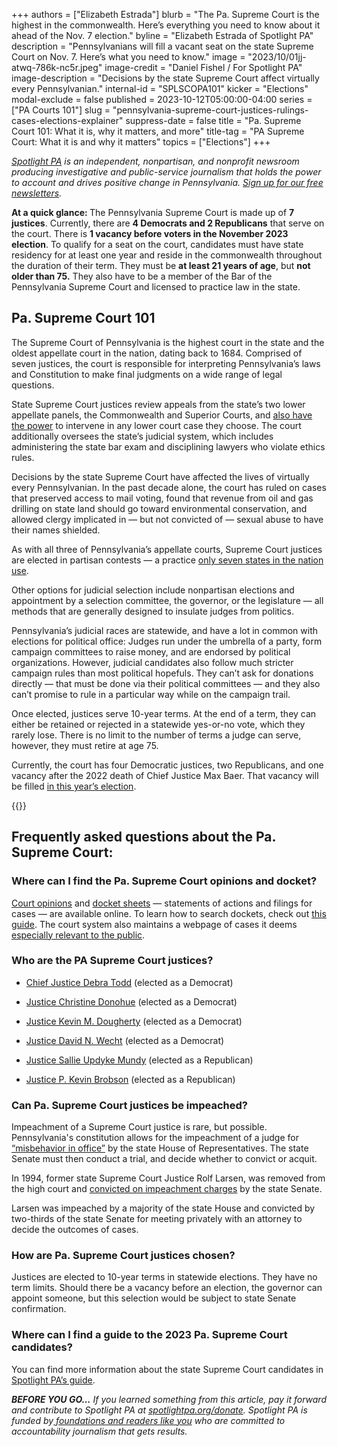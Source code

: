 +++
authors = ["Elizabeth Estrada"]
blurb = "The Pa. Supreme Court is the highest in the commonwealth. Here’s everything you need to know about it ahead of the Nov. 7 election."
byline = "Elizabeth Estrada of Spotlight PA"
description = "Pennsylvanians will fill a vacant seat on the state Supreme Court on Nov. 7. Here’s what you need to know."
image = "2023/10/01jj-atwq-786k-nc5r.jpeg"
image-credit = "Daniel Fishel / For Spotlight PA"
image-description = "Decisions by the state Supreme Court affect virtually every Pennsylvanian."
internal-id = "SPLSCOPA101"
kicker = "Elections"
modal-exclude = false
published = 2023-10-12T05:00:00-04:00
series = ["PA Courts 101"]
slug = "pennsylvania-supreme-court-justices-rulings-cases-elections-explainer"
suppress-date = false
title = "Pa. Supreme Court 101: What it is, why it matters, and more"
title-tag = "PA Supreme Court: What it is and why it matters"
topics = ["Elections"]
+++

<a href="https://www.spotlightpa.org/"><em>Spotlight PA</em></a><em> is an independent, nonpartisan, and nonprofit newsroom producing investigative and public-service journalism that holds the power to account and drives positive change in Pennsylvania. </em><a href="https://www.spotlightpa.org/newsletters"><em>Sign up for our free newsletters</em></a><em>.</em>

<strong>At a quick glance: </strong>The Pennsylvania Supreme Court is made up of <strong>7 justices</strong>. Currently, there are <strong>4 Democrats and 2 Republicans</strong> that serve on the court. There is <strong>1 vacancy before voters in the November 2023 election</strong>. To qualify for a seat on the court, candidates must have state residency for at least one year and reside in the commonwealth throughout the duration of their term. They must be <strong>at least 21 years of age</strong>, but <strong>not older than 75.</strong> They also have to be a member of the Bar of the Pennsylvania Supreme Court and licensed to practice law in the state.

<script src="https://www.spotlightpa.org/embed.js" async></script><div data-spl-embed-version="1" data-spl-src="https://www.spotlightpa.org/embeds/newsletter/"></div>

## Pa. Supreme Court 101

The Supreme Court of Pennsylvania is the highest court in the state and the oldest appellate court in the nation, dating back to 1684. Comprised of seven justices, the court is responsible for interpreting Pennsylvania’s laws and Constitution to make final judgments on a wide range of legal questions.

State Supreme Court justices review appeals from the state’s two lower appellate panels, the Commonwealth and Superior Courts, and <a href="https://www.pacourts.us/Storage/media/pdfs/20210224/033123-extraordinaryjurisdiction-001741.pdf">also have the power</a> to intervene in any lower court case they choose. The court additionally oversees the state’s judicial system, which includes administering the state bar exam and disciplining lawyers who violate ethics rules.

Decisions by the state Supreme Court have affected the lives of virtually every Pennsylvanian. In the past decade alone, the court has ruled on cases that preserved access to mail voting, found that revenue from oil and gas drilling on state land should go toward environmental conservation, and allowed clergy implicated in — but not convicted of — sexual abuse to have their names shielded.

As with all three of Pennsylvania’s appellate courts, Supreme Court justices are elected in partisan contests — a practice <a href="https://www.brennancenter.org/judicial-selection-map">only seven states in the nation use</a>.

Other options for judicial selection include nonpartisan elections and appointment by a selection committee, the governor, or the legislature — all methods that are generally designed to insulate judges from politics.

Pennsylvania’s judicial races are statewide, and have a lot in common with elections for political office: Judges run under the umbrella of a party, form campaign committees to raise money, and are endorsed by political organizations. However, judicial candidates also follow much stricter campaign rules than most political hopefuls. They can’t ask for donations directly — that must be done via their political committees — and they also can’t promise to rule in a particular way while on the campaign trail.

Once elected, justices serve 10-year terms. At the end of a term, they can either be retained or rejected in a statewide yes-or-no vote, which they rarely lose. There is no limit to the number of terms a judge can serve, however, they must retire at age 75.

Currently, the court has four Democratic justices, two Republicans, and one vacancy after the 2022 death of Chief Justice Max Baer. That vacancy will be filled <a href="https://www.spotlightpa.org/news/2023/09/pennsylvania-election-2023-supreme-court-candidates/">in this year’s election</a>.

{{<picture src="2023/10/01jj-b4wm-cyqq-1r56.jpeg" description="Members of the Pennsylvania Supreme Court as of October 2023." caption="Members of the Pennsylvania Supreme Court as of October 2023." credit="Courtesy Administrative Office of Pennsylvania Courts">}}

## Frequently asked questions about the Pa. Supreme Court:

### Where can I find the Pa. Supreme Court opinions and docket?

<a href="https://www.pacourts.us/courts/supreme-court/court-opinions">Court opinions</a> and <a href="https://ujsportal.pacourts.us/CaseSearch">docket sheets</a> — statements of actions and filings for cases — are available online. To learn how to search dockets, check out <a href="https://help.pacourts.us/PortalHelpDocs/UJS%20Docket%20Sheets.pdf">this guide</a>. The court system also maintains a webpage of cases it deems <a href="https://www.pacourts.us/news-and-statistics/cases-of-public-interest">especially relevant to the public</a>.

### Who are the PA Supreme Court justices?

- <a href="https://www.pacourts.us/courts/supreme-court/supreme-court-justices/justice-debra-todd">Chief Justice Debra Todd</a> (elected as a Democrat)

- <a href="https://www.pacourts.us/courts/supreme-court/supreme-court-justices/justice-christine-donohue">Justice Christine Donohue</a> (elected as a Democrat)

- <a href="https://www.pacourts.us/courts/supreme-court/supreme-court-justices/justice-kevin-m-dougherty">Justice Kevin M. Dougherty</a> (elected as a Democrat)

- <a href="https://www.pacourts.us/courts/supreme-court/supreme-court-justices/justice-david-n-wecht">Justice David N. Wecht</a> (elected as a Democrat)

- <a href="https://www.pacourts.us/courts/supreme-court/supreme-court-justices/judge-sallie-updyke-mundy">Justice Sallie Updyke Mundy</a> (elected as a Republican)

- <a href="https://www.pacourts.us/courts/supreme-court/supreme-court-justices/judge-p-kevin-brobson">Justice P. Kevin Brobson</a> (elected as a Republican)

### Can Pa. Supreme Court justices be impeached?

Impeachment of a Supreme Court justice is rare, but possible. Pennsylvania&#39;s constitution allows for the impeachment of a judge for <a href="https://judicialconductboardofpa.org/hrf_faq/can-the-court-impeach-a-judge/">“misbehavior in office”</a> by the state House of Representatives. The state Senate must then conduct a trial, and decide whether to convict or acquit.

In 1994, former state Supreme Court Justice Rolf Larsen, was removed from the high court and <a href="https://www.latimes.com/archives/la-xpm-1994-10-06-mn-47138-story.html">convicted on impeachment charges</a> by the state Senate.

Larsen was impeached by a majority of the state House and convicted by two-thirds of the state Senate for meeting privately with an attorney to decide the outcomes of cases.

### How are Pa. Supreme Court justices chosen?

Justices are elected to 10-year terms in statewide elections. They have no term limits. Should there be a vacancy before an election, the governor can appoint someone, but this selection would be subject to state Senate confirmation.

### Where can I find a guide to the 2023 Pa. Supreme Court candidates?

You can find more information about the state Supreme Court candidates in <a href="https://www.spotlightpa.org/news/2023/09/pennsylvania-election-2023-supreme-court-candidates/">Spotlight PA’s guide</a>.

<strong><em>BEFORE YOU GO…</em></strong><em> If you learned something from this article, pay it forward and contribute to Spotlight PA at </em><a href="http://spotlightpa.org/donate"><em>spotlightpa.org/donate</em></a><em>. Spotlight PA is funded by</em><a href="https://www.spotlightpa.org/support"><em> foundations and readers like you</em></a><em> who are committed to accountability journalism that gets results.</em>

